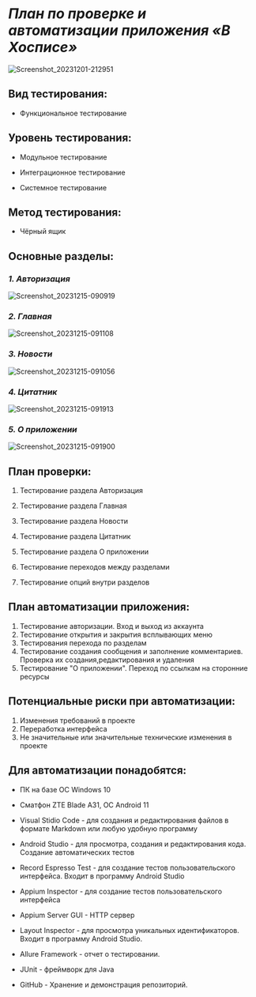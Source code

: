 # ***План по проверке и автоматизации приложения «В Хосписе»***

![Screenshot_20231201-212951](https://github.com/NetotestA-Kharitonovich/DiplomQA/assets/112500945/ae0141da-4f9c-404a-8096-3abb6536cfb0)

## Вид тестирования:

* Функциональное тестирование

## Уровень тестирования:

* Модульное тестирование 

* Интеграционное тестирование

* Системное тестирование 

## Метод тестирования:

* Чёрный ящик

## Основные разделы:

### ***1. Авторизация***

![Screenshot_20231215-090919](https://github.com/NetotestA-Kharitonovich/DiplomQA/assets/112500945/abb01571-b00c-46a6-b0ef-cac6105e46b7)

### ***2. Главная***

![Screenshot_20231215-091108](https://github.com/NetotestA-Kharitonovich/DiplomQA/assets/112500945/c3b2b0ef-b15e-40ba-9968-5046c3595b41)

### ***3. Новости***

![Screenshot_20231215-091056](https://github.com/NetotestA-Kharitonovich/DiplomQA/assets/112500945/454250e0-c41b-4192-961b-6abd5458021c)
   
### ***4. Цитатник***

![Screenshot_20231215-091913](https://github.com/NetotestA-Kharitonovich/DiplomQA/assets/112500945/8da65616-bff9-431b-8b55-923c5b7a017c)

### ***5. О приложении***
   
![Screenshot_20231215-091900](https://github.com/NetotestA-Kharitonovich/DiplomQA/assets/112500945/8bf27e27-5638-4eb4-a2e6-fb99b78a7f95)

## План проверки:

1. Тестирование раздела Авторизация

2. Тестирование раздела Главная

3. Тестирование раздела Новости
   
4. Тестирование раздела Цитатник
   
5. Тестирование раздела О приложении

6. Тестирование переходов между разделами

7. Тестирование опций внутри разделов

## План автоматизации приложения:

1) Тестирование авторизации. Вход и выход из аккаунта
2) Тестирование открытия и закрытия всплывающих меню
3) Тестирования перехода по разделам
4) Тестирование создания сообщения и заполнение комментариев. Проверка их создания,редактирования и удаления
5) Тестирование "О приложении". Переход по ссылкам на сторонние ресурсы

## Потенциальные риски при автоматизации:

1) Изменения требований в проекте
2) Переработка интерфейса
3) Не значительные или значительные технические изменения в проекте

## Для автоматизации понадобятся:

* ПК на базе ОС Windows 10
  
* Сматфон ZTE Blade A31, ОС Android 11

* Visual Stidio Code - для создания и редактирования файлов в формате Markdown или любую удобную программу

* Android Studio - для просмотра, создания и редактирования кода. Создание автоматических тестов

* Record Espresso Test - для создание тестов пользовательского интерфейса. Входит в программу Android Studio

* Appium Inspector - для создание тестов пользовательского интерфейса

* Appium Server GUI - HTTP сервер

* Layout Inspector - для просмотра уникальных идентификаторов. Входит в программу Android Studio.

* Allure Framework - отчет о тестировании.

* JUnit - фреймворк для Java

* GitHub - Хранение и демонстрация репозиторий.
